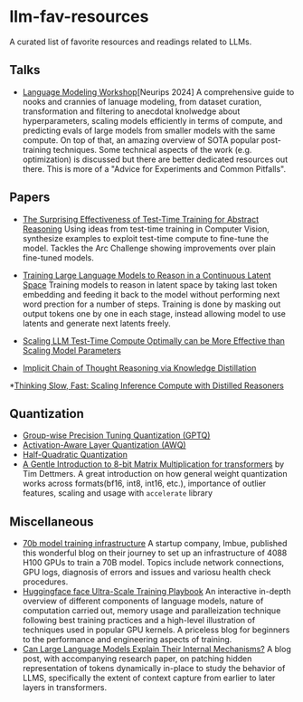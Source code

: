 # llm-fav-resources
A curated list of favorite resources and readings related to LLMs.

## Talks
* [Language Modeling Workshop](https://docs.google.com/presentation/d/179dpzWSQ9G7EAUlvaJdeE0av9PLuk9Rl33nfhHSJ4xI/edit#slide=id.g30a4c7e9678_0_0)[Neurips 2024]
A comprehensive guide to nooks and crannies of lanuage modeling, from dataset curation, transformation and filtering to anecdotal knolwedge about hyperparameters, scaling models efficiently in terms of compute, and predicting evals of large models from smaller models with the same compute. On top of that, an amazing overview of SOTA popular post-training techniques. Some technical aspects of the work (e.g. optimization) is discussed but there are better dedicated resources out there. This is more of a "Advice for Experiments and Common Pitfalls".



## Papers
* [The Surprising Effectiveness of
Test-Time Training for Abstract Reasoning](https://ekinakyurek.github.io/papers/ttt.pdf") Using ideas from test-time training in Computer Vision, synthesize examples to exploit test-time compute to fine-tune the model. Tackles the Arc Challenge showing improvements over plain fine-tuned models.
* [Training Large Language Models to Reason in a
Continuous Latent Space](https://arxiv.org/pdf/2412.06769)
Training models to reason in latent space by taking last token embedding and feeding it back to the model without performing next word prection for a number of steps. Training is done by masking out output tokens one by one in each stage, instead allowing model to use latents and generate next latents freely.
* [Scaling LLM Test-Time Compute Optimally can be More Effective than Scaling Model Parameters
](https://arxiv.org/abs/2408.03314)

* [Implicit Chain of Thought Reasoning via Knowledge Distillation](https://arxiv.org/abs/2311.01460)

*[Thinking Slow, Fast:
Scaling Inference Compute with Distilled Reasoners](https://arxiv.org/pdf/2502.20339)

## Quantization
* [Group-wise Precision Tuning Quantization (GPTQ)](https://arxiv.org/abs/2210.17323)
* [Activation-Aware Layer Quantization (AWQ) ](https://arxiv.org/abs/2306.00978)
* [Half-Quadratic Quantization](https://mobiusml.github.io/hqq_blog/)
* [A Gentle Introduction to 8-bit Matrix Multiplication for transformers](https://huggingface.co/blog/hf-bitsandbytes-integration) by Tim Dettmers. A great introduction on how general weight quantization works across formats(bf16, int8, int16, etc.), importance of outlier features, scaling and usage with `accelerate` library
## Miscellaneous
* [70b model training infrastructure](https://imbue.com/research/70b-infrastructure/) A startup company, Imbue, published this wonderful blog on their journey to set up an infrastructure of 4088 H100 GPUs to train a 70B model. Topics include network connections, GPU logs, diagnosis of errors and issues and variosu health check procedures.
* [Huggingface face Ultra-Scale Training Playbook](https://huggingface.co/spaces/nanotron/ultrascale-playbook) An interactive in-depth overview of different components of language models, nature of computation carried out, memory usage and paralleization technique following best training practices and a high-level illustration of techniques used in popular GPU kernels. A priceless blog for beginners to the performance and engineering aspects of training.
* [Can Large Language Models Explain Their Internal Mechanisms?](https://pair.withgoogle.com/explorables/patchscopes/) A blog post, with accompanying research paper, on patching hidden representation of tokens dynamically in-place to study the behavior of LLMS, specifically the extent of context capture from earlier to later layers in transformers.
